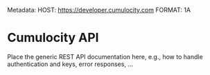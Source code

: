 Metadata:
HOST: https://developer.cumulocity.com
FORMAT: 1A

# Cumulocity API

Place the generic REST API documentation here, e.g., how to handle authentication and keys, error responses, ...
